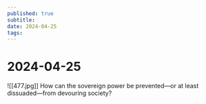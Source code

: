 ```yaml
---
published: true
subtitle: 
date: 2024-04-25
tags: 
---
```


# 2024-04-25
![[477.jpg]]
How can the sovereign power be prevented—or at least dissuaded—from devouring society?